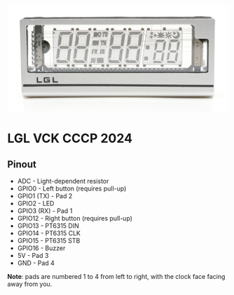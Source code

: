 ![Photo of LGL VCK CCCP 2024 clock](images/clock.jpg)

# LGL VCK CCCP 2024


## Pinout
* ADC - Light-dependent resistor
* GPIO0 - Left button (requires pull-up)
* GPIO1 (TX) - Pad 2
* GPIO2 - LED
* GPIO3 (RX) - Pad 1
* GPIO12 - Right button (requires pull-up)
* GPIO13 - PT6315 DIN
* GPIO14 - PT6315 CLK
* GPIO15 - PT6315 STB
* GPIO16 - Buzzer
* 5V - Pad 3
* GND - Pad 4

**Note**: pads are numbered 1 to 4 from left to right, with the clock face facing away from you.
